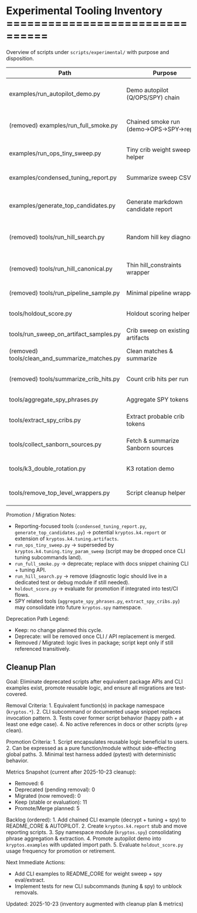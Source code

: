 # Experimental Tooling Inventory ================================

Overview of scripts under `scripts/experimental/` with purpose and disposition.

| Path | Purpose | Disposition | Action | Target | Prerequisites |
|------|---------|-------------|--------|--------|---------------|
| examples/run_autopilot_demo.py | Demo autopilot (Q/OPS/SPY) chain | Keep (convert to package example) | Promote to examples module | Nov 2025 | CLI stable + doc snippet added |
| (removed) examples/run_full_smoke.py | Chained smoke run (demo→OPS→SPY→report) | Removed (superseded by CLI examples) | N/A | 2025-10-23 | README_CORE & AUTOPILOT examples pending add |
| examples/run_ops_tiny_sweep.py | Tiny crib weight sweep helper | Keep (doc optional) | Merge into tuning docs | Dec 2025 | CLI tuning subcommands tested |
| examples/condensed_tuning_report.py | Summarize sweep CSV | Keep (may refactor into report util) | Promote | Dec 2025 | Report API stub (`kryptos.k4.report`) created |
| examples/generate_top_candidates.py | Generate markdown candidate report | Keep (consider package reporter) | Promote | Dec 2025 | Reporter module skeleton + tests |
| (removed) tools/run_hill_search.py | Random hill key diagnostic | Removed (migrated to package hill utilities) | N/A | 2025-10-23 | hill_search tests present |
| (removed) tools/run_hill_canonical.py | Thin hill_constraints wrapper | Removed (use kryptos.k4 APIs) | N/A | Done | -- |
| (removed) tools/run_pipeline_sample.py | Minimal pipeline wrapper | Removed (use CLI) | N/A | Done | -- |
| tools/holdout_score.py | Holdout scoring helper | Keep (could promote if widely used) | Evaluate | Jan 2026 | Determine CI usage frequency |
| tools/run_sweep_on_artifact_samples.py | Crib sweep on existing artifacts | Keep (niche) | Keep | -- | None |
| (removed) tools/clean_and_summarize_matches.py | Clean matches & summarize | Removed (artifacts module) | N/A | 2025-10-23 | Artifacts API stable |
| (removed) tools/summarize_crib_hits.py | Count crib hits per run | Removed (artifacts module) | N/A | 2025-10-23 | Artifacts API stable |
| tools/aggregate_spy_phrases.py | Aggregate SPY tokens | Keep (may merge) | Merge into kryptos.spy | Dec 2025 | Spy namespace extraction refactor |
| tools/extract_spy_cribs.py | Extract probable crib tokens | Keep (security review later) | Audit & Promote | Jan 2026 | Security review + tests |
| tools/collect_sanborn_sources.py | Fetch & summarize Sanborn sources | Keep (external fetch) | Keep | -- | None |
| tools/k3_double_rotation.py | K3 rotation demo | Keep (historical example) | Keep (tag historical) | -- | None |
| tools/remove_top_level_wrappers.py | Script cleanup helper | Keep (internal maintenance) | Keep | -- | None |

Promotion / Migration Notes:

- Reporting-focused tools (`condensed_tuning_report.py`, `generate_top_candidates.py`) → potential
`kryptos.k4.report` or extension of `kryptos.k4.tuning.artifacts`.
- `run_ops_tiny_sweep.py` → superseded by `kryptos.k4.tuning.tiny_param_sweep` (script may be
dropped once CLI tuning subcommands land).
- `run_full_smoke.py` → deprecate; replace with docs snippet chaining CLI + tuning API.
- `run_hill_search.py` → remove (diagnostic logic should live in a dedicated test or debug module if
still needed).
- `holdout_score.py` → evaluate for promotion if integrated into test/CI flows.
- SPY related tools (`aggregate_spy_phrases.py`, `extract_spy_cribs.py`) may consolidate into future
`kryptos.spy` namespace.

Deprecation Path Legend:

- Keep: no change planned this cycle.
- Deprecate: will be removed once CLI / API replacement is merged.
- Removed / Migrated: logic lives in package; script kept only if still referenced transitively.

## Cleanup Plan

Goal: Eliminate deprecated scripts after equivalent package APIs and CLI examples exist, promote
reusable logic, and ensure all migrations are test-covered.

Removal Criteria: 1. Equivalent function(s) in package namespace (`kryptos.*`). 2. CLI subcommand or
documented usage snippet replaces invocation pattern. 3. Tests cover former script behavior (happy
path + at least one edge case). 4. No active references in docs or other scripts (`grep` clean).

Promotion Criteria: 1. Script encapsulates reusable logic beneficial to users. 2. Can be expressed
as a pure function/module without side-effecting global paths. 3. Minimal test harness added
(pytest) with deterministic behavior.

Metrics Snapshot (current after 2025-10-23 cleanup):
- Removed: 6
- Deprecated (pending removal): 0
- Migrated (now removed): 0
- Keep (stable or evaluation): 11
- Promote/Merge planned: 5

Backlog (ordered): 1. Add chained CLI example (decrypt + tuning + spy) to README_CORE & AUTOPILOT.
2. Create `kryptos.k4.report` stub and move reporting scripts. 3. Spy namespace module
(`kryptos.spy`) consolidating phrase aggregation & extraction. 4. Promote autopilot demo into
`kryptos.examples` with updated import path. 5. Evaluate `holdout_score.py` usage frequency for
promotion or retirement.

Next Immediate Actions:
- Add CLI examples to README_CORE for weight sweep + spy eval/extract.
- Implement tests for new CLI subcommands (tuning & spy) to unblock removals.

Updated: 2025-10-23 (inventory augmented with cleanup plan & metrics)
